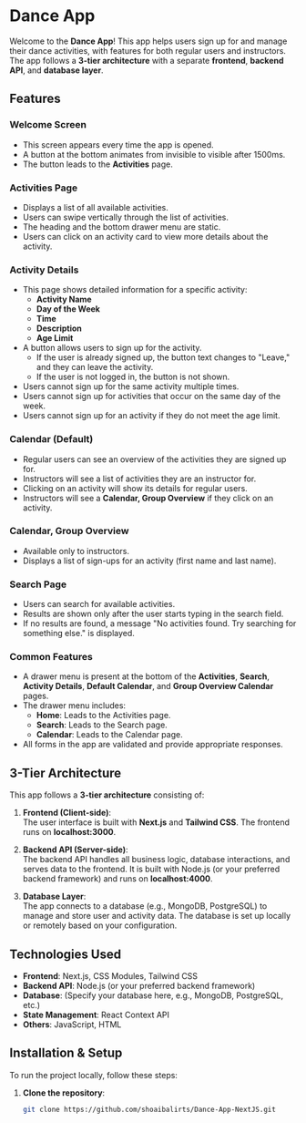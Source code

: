 # Dance App

Welcome to the **Dance App**! This app helps users sign up for and manage their dance activities, with features for both regular users and instructors. The app follows a **3-tier architecture** with a separate **frontend**, **backend API**, and **database layer**.

## Features

### **Welcome Screen**
- This screen appears every time the app is opened.
- A button at the bottom animates from invisible to visible after 1500ms.
- The button leads to the **Activities** page.

### **Activities Page**
- Displays a list of all available activities.
- Users can swipe vertically through the list of activities.
- The heading and the bottom drawer menu are static.
- Users can click on an activity card to view more details about the activity.

### **Activity Details**
- This page shows detailed information for a specific activity:
  - **Activity Name**
  - **Day of the Week**
  - **Time**
  - **Description**
  - **Age Limit**
- A button allows users to sign up for the activity.
  - If the user is already signed up, the button text changes to "Leave," and they can leave the activity.
  - If the user is not logged in, the button is not shown.
- Users cannot sign up for the same activity multiple times.
- Users cannot sign up for activities that occur on the same day of the week.
- Users cannot sign up for an activity if they do not meet the age limit.

### **Calendar (Default)**
- Regular users can see an overview of the activities they are signed up for.
- Instructors will see a list of activities they are an instructor for.
- Clicking on an activity will show its details for regular users.
- Instructors will see a **Calendar, Group Overview** if they click on an activity.

### **Calendar, Group Overview**
- Available only to instructors.
- Displays a list of sign-ups for an activity (first name and last name).

### **Search Page**
- Users can search for available activities.
- Results are shown only after the user starts typing in the search field.
- If no results are found, a message "No activities found. Try searching for something else." is displayed.

### **Common Features**
- A drawer menu is present at the bottom of the **Activities**, **Search**, **Activity Details**, **Default Calendar**, and **Group Overview Calendar** pages.
- The drawer menu includes:
  - **Home**: Leads to the Activities page.
  - **Search**: Leads to the Search page.
  - **Calendar**: Leads to the Calendar page.
- All forms in the app are validated and provide appropriate responses.

## 3-Tier Architecture

This app follows a **3-tier architecture** consisting of:

1. **Frontend (Client-side)**:  
   The user interface is built with **Next.js** and **Tailwind CSS**. The frontend runs on **localhost:3000**.

2. **Backend API (Server-side)**:  
   The backend API handles all business logic, database interactions, and serves data to the frontend. It is built with Node.js (or your preferred backend framework) and runs on **localhost:4000**.

3. **Database Layer**:  
   The app connects to a database (e.g., MongoDB, PostgreSQL) to manage and store user and activity data. The database is set up locally or remotely based on your configuration.

## Technologies Used
- **Frontend**: Next.js, CSS Modules, Tailwind CSS
- **Backend API**: Node.js (or your preferred backend framework)
- **Database**: (Specify your database here, e.g., MongoDB, PostgreSQL, etc.)
- **State Management**: React Context API
- **Others**: JavaScript, HTML

## Installation & Setup

To run the project locally, follow these steps:

1. **Clone the repository**:
   ```bash
   git clone https://github.com/shoaibalirts/Dance-App-NextJS.git
